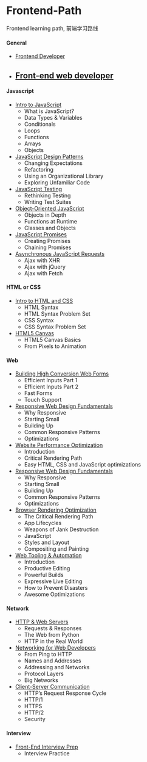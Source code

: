 # Frontend-Path
Frontend learning path, 前端学习路线

#### General

- [Frontend Developer](https://roadmap.sh/frontend)
- [Front-end web developer](https://developer.mozilla.org/en-US/docs/Learn/Front-end_web_developer)
    - 

#### Javascript
- [Intro to JavaScript](https://www.udacity.com/course/intro-to-javascript--ud803)
    - What is JavaScript?
    - Data Types & Variables
    - Conditionals
    - Loops
    - Functions
    - Arrays
    - Objects
- [JavaScript Design Patterns](https://www.udacity.com/course/javascript-design-patterns--ud989)
    - Changing Expectations
    - Refactoring 
    - Using an Organizational Library
    - Exploring Unfamiliar Code
- [JavaScript Testing](https://www.udacity.com/course/javascript-testing--ud549)
    - Rethinking Testing
    - Writing Test Suites
- [Object-Oriented JavaScript](https://www.udacity.com/course/object-oriented-javascript--ud711)
    - Objects in Depth
    - Functions at Runtime
    - Classes and Objects
- [JavaScript Promises](https://www.udacity.com/course/javascript-promises--ud898)
    - Creating Promises
    - Chaining Promises
- [Asynchronous JavaScript Requests](https://www.udacity.com/course/asynchronous-javascript-requests--ud109)
    - Ajax with XHR
    - Ajax with jQuery
    - Ajax with Fetch

#### HTML or CSS
- [Intro to HTML and CSS](https://www.udacity.com/course/intro-to-html-and-css--ud001)
    - HTML Syntax
    - HTML Syntax Problem Set
    - CSS Syntax
    - CSS Syntax Problem Set
- [HTML5 Canvas](https://www.udacity.com/course/html5-canvas--ud292)
    - HTML5 Canvas Basics
    - From Pixels to Animation

#### Web
- [Building High Conversion Web Forms](https://www.udacity.com/course/building-high-conversion-web-forms--ud890)
    - Efficient Inputs Part 1
    - Efficient Inputs Part 2
    - Fast Forms
    - Touch Support
- [Responsive Web Design Fundamentals](https://www.udacity.com/course/responsive-web-design-fundamentals--ud893)
    - Why Responsive
    - Starting Small
    - Building Up
    - Common Responsive Patterns
    - Optimizations
- [Website Performance Optimization](https://www.udacity.com/course/website-performance-optimization--ud884)
    - Introduction
    - Critical Rendering Path
    - Easy HTML, CSS and JavaScript optimizations
- [Responsive Web Design Fundamentals](https://www.udacity.com/course/responsive-web-design-fundamentals--ud893)
    - Why Responsive
    - Starting Small
    - Building Up
    - Common Responsive Patterns
    - Optimizations
- [Browser Rendering Optimization](https://www.udacity.com/course/browser-rendering-optimization--ud860)
    - The Critical Rendering Path
    - App Lifecycles
    - Weapons of Jank Destruction
    - JavaScript
    - Styles and Layout
    - Compositing and Painting
- [Web Tooling & Automation](https://www.udacity.com/course/web-tooling-automation--ud892)
    - Introduction
    - Productive Editing
    - Powerful Builds
    - Expressive Live Editing
    - How to Prevent Disasters
    - Awesome Optimizations

#### Network
- [HTTP & Web Servers](https://www.udacity.com/course/http-web-servers--ud303)
    - Requests & Responses
    - The Web from Python
    - HTTP in the Real World
- [Networking for Web Developers](https://www.udacity.com/course/networking-for-web-developers--ud256)
    - From Ping to HTTP
    - Names and Addresses
    - Addressing and Networks
    - Protocol Layers
    - Big Networks
- [Client-Server Communication](https://www.udacity.com/course/client-server-communication--ud897)
    - HTTP’s Request Response Cycle
    - HTTP/1
    - HTTPS
    - HTTP/2
    - Security

#### Interview
- [Front-End Interview Prep](https://www.udacity.com/course/front-end-interview-prep--ud250)
    - Interview Practice
